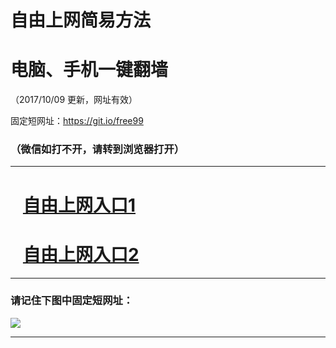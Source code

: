 ﻿# 自由上网简易方法

# 电脑、手机一键翻墙

（2017/10/09 更新，网址有效）

固定短网址：https://git.io/free99

### （微信如打不开，请转到浏览器打开）


***





# &nbsp;&nbsp; <a href="http://ft1507914348.fwq-tz-1001.info/fwqtz01.html?t=100900121854 " target="_blank">自由上网入口1</a>
# &nbsp;&nbsp; <a href="http://ft1806814500.fwq-tz-1002.info/fwqtz02.html?t=100900118998 " target="_blank">自由上网入口2</a>
***

### 请记住下图中固定短网址：

<img src="https://s3-us-west-2.amazonaws.com/fwq-1001/yjfq-20170905okok.png" /> 


***

